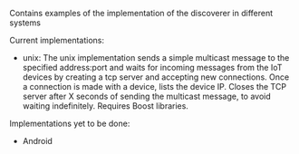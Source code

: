 Contains examples of the implementation of the discoverer in different systems

Current implementations:
* unix: The unix implementation sends a simple multicast message to the specified address:port and waits for incoming messages from the IoT devices by creating a tcp server and accepting new connections. Once a connection is made with a device, lists the device IP. Closes the TCP server after X seconds of sending the multicast message, to avoid waiting indefinitely. Requires Boost libraries.

Implementations yet to be done:
* Android